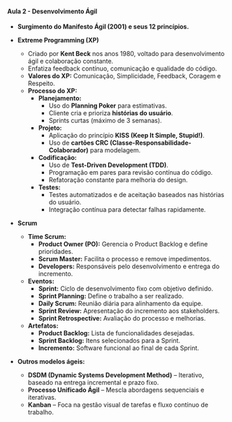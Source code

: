 #### **Aula 2 - Desenvolvimento Ágil**

- **Surgimento do Manifesto Ágil (2001) e seus 12 princípios.**

- **Extreme Programming (XP)**
  
  - Criado por **Kent Beck** nos anos 1980, voltado para desenvolvimento ágil e colaboração constante.
  - Enfatiza feedback contínuo, comunicação e qualidade do código.
  - **Valores do XP:** Comunicação, Simplicidade, Feedback, Coragem e Respeito.
  - **Processo do XP:**
    - **Planejamento:**
      - Uso do **Planning Poker** para estimativas.
      - Cliente cria e prioriza **histórias do usuário**.
      - Sprints curtas (máximo de 3 semanas).
    - **Projeto:**
      - Aplicação do princípio **KISS (Keep It Simple, Stupid!)**.
      - Uso de **cartões CRC (Classe-Responsabilidade-Colaborador)** para modelagem.
    - **Codificação:**
      - Uso de **Test-Driven Development (TDD)**.
      - Programação em pares para revisão contínua do código.
      - Refatoração constante para melhoria do design.
    - **Testes:**
      - Testes automatizados e de aceitação baseados nas histórias do usuário.
      - Integração contínua para detectar falhas rapidamente.

- **Scrum**
  
  - **Time Scrum:**
    - **Product Owner (PO):** Gerencia o Product Backlog e define prioridades.
    - **Scrum Master:** Facilita o processo e remove impedimentos.
    - **Developers:** Responsáveis pelo desenvolvimento e entrega do incremento.
  - **Eventos:**
    - **Sprint:** Ciclo de desenvolvimento fixo com objetivo definido.
    - **Sprint Planning:** Define o trabalho a ser realizado.
    - **Daily Scrum:** Reunião diária para alinhamento da equipe.
    - **Sprint Review:** Apresentação do incremento aos stakeholders.
    - **Sprint Retrospective:** Avaliação do processo e melhorias.
  - **Artefatos:**
    - **Product Backlog:** Lista de funcionalidades desejadas.
    - **Sprint Backlog:** Itens selecionados para a Sprint.
    - **Incremento:** Software funcional ao final de cada Sprint.

- **Outros modelos ágeis:**
  
  - **DSDM (Dynamic Systems Development Method)** – Iterativo, baseado na entrega incremental e prazo fixo.
  - **Processo Unificado Ágil** – Mescla abordagens sequenciais e iterativas.
  - **Kanban** – Foca na gestão visual de tarefas e fluxo contínuo de trabalho.
